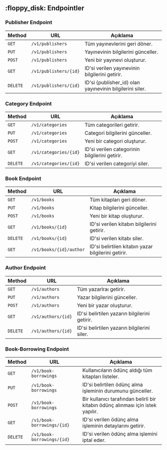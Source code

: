 <h2 id="endpoint"> :floppy_disk: Endpointler</h2>


### Publisher Endpoint

| Method   | URL                   | Açıklama                                          |
|----------|-----------------------|---------------------------------------------------|
| `GET`    | `/v1/publishers`      | Tüm yayınevlerini geri döner.                     |
| `PUT`    | `/v1/publishers`      | Yayınevinin bilgilerini günceller.                      |
| `POST`   | `/v1/publishers`      | Yeni bir yayınevi oluşturur.                |
| `GET`    | `/v1/publishers/{id}` | ID'si verilen yayınevinin bilgilerini getirir.    |
| `DELETE` | `/v1/publishers/{id}` | ID'si {publisher_id} olan yayınevinin bilgilerini siler. |


### Category Endpoint

| Method   | URL                   | Açıklama                                       |
|----------|-----------------------|------------------------------------------------|
| `GET`    | `/v1/categories`      | Tüm categorileri getirir.                      |
| `PUT`    | `/v1/categories`      | Categori bilgilerini günceller.                |
| `POST`   | `/v1/categories`      | Yeni bir categori oluşturur.                   |
| `GET`    | `/v1/categories/{id}` | ID'si verilen categorinin bilgilerini getirir. |
| `DELETE` | `/v1/categories/{id}` | ID'si verilen categoriyi siler.                |


### Book Endpoint


| Method   | URL                     | Açıklama                                               |
|----------|-------------------------|--------------------------------------------------------|
| `GET`    | `/v1/books`             | Tüm kitapları geri döner.                              |
| `PUT`    | `/v1/books`             | Kitap bilgilerini günceller.                           |
| `POST`   | `/v1/books`             | Yeni bir kitap oluşturur.                              |
| `GET`    | `/v1/books/{id}`        | ID'si verilen kitabın bilgilerini getirir.             |
| `DELETE` | `/v1/books/{id}`        | ID'si verilen kitabı siler.                            |
| `GET`    | `/v1/books/{id}/author` | ID'si belirtilen kitabın yazar bilgilerini getirir. |


### Author Endpoint


| Method   | URL                  | Açıklama                                                                    |
|----------|----------------------|-----------------------------------------------------------------------------|
| `GET`    | `/v1/authors`        | Tüm yazarlraı getirir.                                                      |
| `PUT`    | `/v1/authors`        | Yazar bilgilerini günceller.                                                |
| `POST`   | `/v1/authors`        | Yeni bir yazar oluşturur.                                                   |
| `GET`    | `/v1/authors/{id}`   | ID'si belirtilen yazarın bilgilerini getirir.                               |
| `DELETE` | `/v1/authors/{id}`   | ID'si belirtilen yazarın bilgilerini siler. |

### Book-Borrowing Endpoint


| Method   | URL                          | Açıklama                                                                        |
|----------|------------------------------|---------------------------------------------------------------------------------|
| `GET`    | `/v1/book-borrowings`        | Kullanıcıların ödünç aldığı tüm kitapları listeler.                             |
| `PUT`    | `/v1/book-borrowings`        | ID'si belirtilen ödünç alma işleminin durumunu günceller.                       |
| `POST`   | `/v1/book-borrowings`        | Bir kullanıcı tarafından belirli bir kitabın ödünç alınması için istek yapılır. |
| `GET`    | `/v1/book-borrowings/{id}`   | ID'si verilen ödünç alma işleminin detaylarını getirir.                         |
| `DELETE` | `/v1/book-borrowings/{id}`   | ID'si verilen ödünç alma işlemini iptal eder.                                   |
